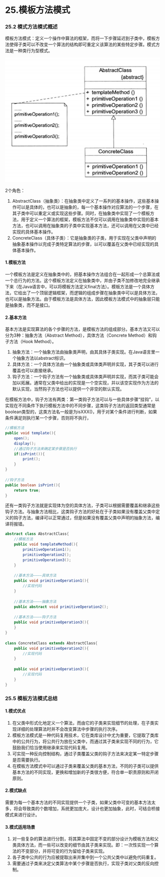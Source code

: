 # 25.模板方法模式

### 25.2 模式方法模式概述

模板方法模式：定义一个操作中算法的框架，而将一下步骤延迟到子类中，模板方法使得子类可以不改变一个算法的结构即可重定义该算法的某些特定步骤。模式方法是一种类行为型模式。

![模板方法模式结构图](https://github.com/chenshuaiyu/Notes/blob/master/DesignPatterns/设计模式的艺术/assets/模板方法模式结构图.PNG)

2个角色：

1. AbstractClass（抽象类）：在抽象类中定义了一系列的基本操作，这些基本操作可以是具体的，也可以是抽象的，每一个基本操作对应算法的一个步骤，在其子类中可以重定义或实现这些步骤。同时，在抽象类中实现了一个模板方法，用于定义一个算法的框架，模板方法不仅可以调用在抽象类中实现的基本方法，也可以调用在抽象类的子类中实现基本方法，还可以调用在父类中已经实现的具体基本操作。
2. ConcreteClass（具体子类）：它是抽象类的子类，用于实现在父类中声明的抽象基本操作以完成子类特定算法的步骤，以可以覆盖在父类中已经实现的具体基本操作。

#### 1.模板方法

一个模板方法是定义在抽象类中的，把基本操作方法组合在一起形成一个总算法或一个总行为的方法。这个模板方法定义在抽象类中，并由子类不加修改地完全继承下来（在Java语言中，可以将模板方法定义final方法）。模板方法是一个具体方法，它给出了一个顶层逻辑框架，而逻辑的组成步骤在抽象类中可以是具体方法，也可以是抽象方法。由于模板方法是具体方法，因此模板方法模式中的抽象层只能是抽象类，而不是接口。

#### 2.基本方法

基本方法是实现算法的各个步骤的方法，是模板方法的组成部分。基本方法又可以分为3种：抽象方法（Abstract Method），具体方法（Concrete Method）和钩子方法（Hook Method）。

1. 抽象方法：一个抽象方法由抽象类声明，由其具体子类实现。在Java语言里一个抽象方法以abstract标识。
2. 具体方法：一个具体方法由一个抽象类或具体类声明并实现，其子类可以进行覆盖也可以直接继承。
3. 钩子方法：一个钩子方法有一个抽象类或具体类声明并实现，而其子类可能会加以拓展。通常在父类中给出的实现是一个空实现，并以该空实现作为方法的默认实现，当然钩子方法也可以提供一个非空的默认实现。

在模板方法中，钩子方法有两类：第一类钩子方法可以与一些具体步骤“挂钩”，以实现在不同条件下执行模板方法中的不同步骤，这类钩子方法的返回类型通常是boolean类型的，这类方法名一般是为isXXX()，用于对某个条件进行判断，如果条件满足则执行某一个步骤，否则将不执行，

```java
//模板方法
public void template(){
    open();
    display();
    //通过钩子方法来确定某步骤是否执行
    if(isPrint()){
        print();
    }
}

//钩子方法
public boolean isPrint(){
    return true;
}
```

还有一类钩子方法就是实现体为空的具体方法，子类可以根据需要覆盖和继承这些钩子方法。与抽象方法相比，这类钩子方法的好处在于子类如果没有覆盖父类中定义的钩子方法，编译可以正常通过，但是如果没有覆盖父类中声明的抽象方法，编译将报错。

```java
abstract class AbstractClass{
    //模板方法
    public void templateMethod(){
        primitiveOperation1();
        primitiveOperation2();
        primitiveOperation3();
    }
    
    //基本方法————具体方法
    public void primitiveOperation1(){
        //实现代码
    }
    
    //基本方法————抽象方法
    public abstract void primitiveOperation2();
    
    //基本方法————钩子方法
    public void primitiveOperation3(){
    }
}

class ConcreteClass extends AbstractClass{
    public void primitiveOperation2(){
        //实现代码
    }
    
    public void primitiveOperation3(){
        //实现代码
    }
}
```

### 25.5 模板方法模式总结

#### 1.模式优点

1. 在父类中形式化地定义一个算法，而由它的子类来实现细节的处理，在子类实现详细的处理算法时并不会改变算法中步骤的执行次序。
2. 模板方法模式是一种代码复用技术，它在类库设计中尤为重要，它提取了类库中的公共行为，将公共行为放在父类中，而通过其子类来实现不同的行为，它鼓励我们恰当使用继承来实现代码复用。
3. 可实现一种反向控制结构，通过子类覆盖父类的钩子方法来决定某一特定步骤是否需要执行。
4. 在模板方法模式中可以通过子类来覆盖父类的基本方法，不同的子类可以提供基本方法的不同实现，更换和增加新的子类很方便，符合单一职责原则和开闭原则。

#### 2.模式缺点

需要为每一个基本方法的不同实现提供一个子类，如果父类中可变的基本方法太多，将会导致类的个数增加，系统更加庞大，设计也更加抽象，此时，可结合桥接模式来进行设计。

#### 3.模式适用场景

1. 对一些复杂的算法进行分割，将其算法中固定不变的部分设计为模板方法和父类具体方法，而一些可以改变的细节由其子类来实现。即：一次性实现一个算法的不变部分，并将可变的行为留给子类来实现。
2. 各子类中公共的行为应被提取出来并集中到一个公共父类中以避免代码重复。
3. 需要通过子类来决定父类算法中某个步骤是否执行，实现子类对父类的反向控制。